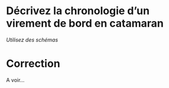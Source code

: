 # Décrivez la chronologie d’un virement de bord en catamaran
*Utilisez des schémas*

# Correction
A voir…
